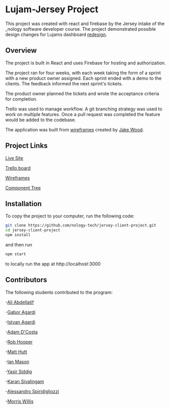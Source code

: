 # Lujam-Jersey Project

This project was created with react and firebase by the Jersey intake of the \_nology software developer course. The project demonstrated possible design changes for Lujams dashboard [redesign](https://lujam-jersey.web.app/).

## Overview

The project is built in React and uses Firebase for hosting and authorization.

The project ran for four weeks, with each week taking the form of a sprint with a new product owner assigned. Each sprint ended with a demo to the clients. The feedback informed the next sprint's tickets.

The product owner planned the tickets and wrote the acceptance criteria for completion.

Trello was used to manage workflow. A git branching strategy was used to work on multiple features. Once a pull request was completed the feature would be added to the codebase.

The application was built from [wireframes](https://www.figma.com/file/RV6ZK8nzvqFlTZoG37TwUU/Lujam-Portal-V2?node-id=82%3A5204) created by [Jake Wood](https://github.com/jakealistairwood).

## Project Links

[Live Site](https://lujam-jersey.web.app/)

[Trello board](https://trello.com/b/i8XdG2dy/lujam)

[Wireframes](https://www.figma.com/file/RV6ZK8nzvqFlTZoG37TwUU/Lujam-Portal-V2?node-id=82%3A5204)

[Component Tree](https://app.mural.co/t/nology9400/m/nology9400/1633956427717/269b5197e35226c963e0b12c400b3d4e320d472a?sender=7c279945-50d0-47df-836c-0152f8cf5bad)

## Installation

To copy the project to your computer, run the following code:

```bash
git clone https://github.com/nology-tech/jersey-client-project.git
cd jersey-client-project
npm install
```

and then run

```bash
npm start
```

to locally run the app at http://localhost:3000

## Contributors

The following students contributed to the program:

-[Ali Abdellatif](https://github.com/aliabdellatif0)

-[Gabor Agardi](https://github.com/gabagardi)

-[Istvan Agardi](https://github.com/iagardi)

-[Adam D'Costa](https://github.com/AdamDCosta)

-[Rob Hooper](https://github.com/hoopercode)

-[Matt Hutt](https://github.com/matthutt85)

-[Ian Mason](https://github.com/ism90)

-[Yasir Siddig](https://github.com/ymasn96)

-[Karan Sivalingam](https://github.com/iKarans)

-[Alessandro Spiridigliozzi](https://github.com/alessandrothedev)

-[Morris Willis](https://github.com/Halfiies)
